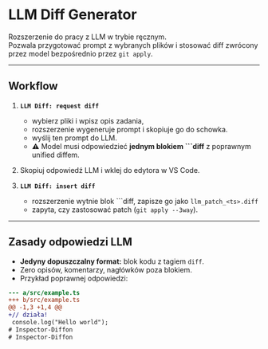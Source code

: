 # LLM Diff Generator

Rozszerzenie do pracy z LLM w trybie ręcznym.  
Pozwala przygotować prompt z wybranych plików i stosować diff zwrócony przez model bezpośrednio przez `git apply`.

---

## Workflow

1. **`LLM Diff: request diff`**  
   - wybierz pliki i wpisz opis zadania,  
   - rozszerzenie wygeneruje prompt i skopiuje go do schowka.  
   - wyślij ten prompt do LLM.  
   - ⚠️ Model musi odpowiedzieć **jednym blokiem ```diff** z poprawnym unified diffem.

2. Skopiuj odpowiedź LLM i wklej do edytora w VS Code.

3. **`LLM Diff: insert diff`**  
   - rozszerzenie wytnie blok ```diff, zapisze go jako `llm_patch_<ts>.diff`  
   - zapyta, czy zastosować patch (`git apply --3way`).  

---

## Zasady odpowiedzi LLM

- **Jedyny dopuszczalny format:** blok kodu z tagiem `diff`.  
- Zero opisów, komentarzy, nagłówków poza blokiem.  
- Przykład poprawnej odpowiedzi:

```diff
--- a/src/example.ts
+++ b/src/example.ts
@@ -1,3 +1,4 @@
+// działa!
 console.log("Hello world");
# Inspector-Diffon
# Inspector-Diffon


